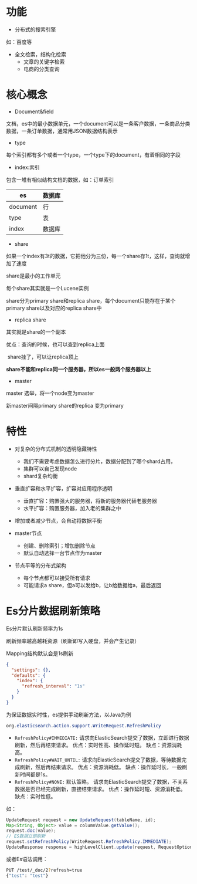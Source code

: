 # 功能

- 分布式的搜索引擎

如：百度等

- 全文检索，结构化检索
  - 文章的关键字检索
  - 电商的分类查询


# 核心概念

- Document&field

文档，es中的最小数据单元，一个document可以是一条客户数据，一条商品分类数据，一条订单数据，通常用JSON数据结构表示

- type

每个索引都有多个或者一个type，一个type下的document，有着相同的字段

- index:索引

包含一堆有相似结构文档的数据，如：订单索引

| es       | 数据库 |
| -------- | ------ |
| document | 行     |
| type     | 表     |
| index    | 数据库 |

- share

如果一个index有3t的数据，它把他分为三份，每一个share存1t，这样，查询就增加了速度

share是最小的工作单元

每个share其实就是一个Lucene实例

share分为primary share和replica share，每个document只能存在于某个primary share以及对应的replica share中

- replica share

其实就是share的一个副本

优点：查询的时候，也可以查到replica上面

​			share挂了，可以让replica顶上

**share不能和replica同一个服务器，所以es一般两个服务器以上**

- master

master 选举，将一个node变为master

新master间隔primary share的replica 变为primary

# 特性

- 对复杂的分布式机制的透明隐藏特性
  - 我们不需要考虑数据怎么进行分片，数据分配到了哪个shard占用，
  - 集群可以自己发现node
  - shard复杂均衡

- 垂直扩容和水平扩容，扩容对应用程序透明
  - 垂直扩容：购置强大的服务器，将新的服务器代替老服务器
  - 水平扩容：购置服务器，加入老的集群之中
- 增加或者减少节点，会自动将数据平衡
- master节点
  - 创建、删除索引；增加删除节点
  - 默认自动选择一台节点作为master
- 节点平等的分布式架构
  - 每个节点都可以接受所有请求
  - 可能请求a share，但a可以发给b，让b给数据给a，最后返回

# Es分片数据刷新策略

Es分片默认刷新频率为1s

刷新频率越高越耗资源（刷新即写入硬盘，并会产生记录）

Mapping结构默认会是1s刷新

```json
{
  "settings": {},
  "defaults": {
    "index": {
      "refresh_interval": "1s"
    }
  }
}
```

 

为保证数据实时性，es提供手动刷新方法，以Java为例

```Java
org.elasticsearch.action.support.WriteRequest.RefreshPolicy
```

- `RefreshPolicy#IMMEDIATE:`
  请求向ElasticSearch提交了数据，立即进行数据刷新，然后再结束请求。
  优点：实时性高、操作延时短。
  缺点：资源消耗高。
- `RefreshPolicy#WAIT_UNTIL:`
  请求向ElasticSearch提交了数据，等待数据完成刷新，然后再结束请求。
  优点：资源消耗低。
  缺点：操作延时长，一般刷新时间都是1s。
- `RefreshPolicy#NONE:`
  默认策略。
  请求向ElasticSearch提交了数据，不关系数据是否已经完成刷新，直接结束请求。
  优点：操作延时短、资源消耗低。
  缺点：实时性低。

如：

```Java
UpdateRequest request = new UpdateRequest(tableName, id);
Map<String, Object> value = columnValue.getValue();
request.doc(value);
// ES数据立即刷新
request.setRefreshPolicy(WriteRequest.RefreshPolicy.IMMEDIATE);
UpdateResponse response = highLevelClient.update(request, RequestOptions.DEFAULT);
```

或者Es语法调用：

```bash
PUT /test/_doc/2?refresh=true
{"test": "test"}
```